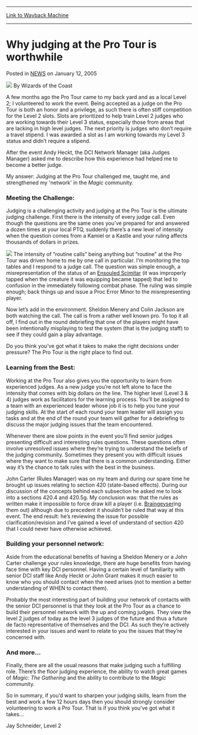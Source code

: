 
---
[Link to Wayback Machine](https://web.archive.org/web/20210501184651/https://magic.wizards.com/en/articles/archive/why-judging-pro-tour-worthwhile-2005-01-12)

[_metadata_:author]:- "Wizards of the Coast"
[_metadata_:description]:- "A few months ago the Pro Tour came to my back yard and as a local Level 2; I volunteered to work the event. Being accepted as a judge on the Pro Tour is both an honor and a privilege, as such there is often stiff competition for the Level 2 slots. Slots are prioritized to help train Level 2 judges who are working towards their Level 3 status, especially those from areas that"
[_metadata_:generator]:- "Drupal 7 (http://drupal.org)"
[_metadata_:node]:- "938281"
[_metadata_:publish_date]:- "2005-01-12"
[_metadata_:source]:- "div-main-content"
[_metadata_:title]:- "Why judging at the Pro Tour is worthwhile"
[_metadata_:wayback_capture_timestamp]:- "2021-05-01 18:46:51"
[_metadata_:wayback_raw_url]:- "https://web.archive.org/web/20210501184651id_/https://magic.wizards.com/en/articles/archive/why-judging-pro-tour-worthwhile-2005-01-12"
[_metadata_:wayback_url]:- "https://magic.wizards.com/en/articles/archive/why-judging-pro-tour-worthwhile-2005-01-12"
---


Why judging at the Pro Tour is worthwhile
=========================================



 Posted in [NEWS](/en/articles?source=MX_Nav2020)
 on January 12, 2005 






![](https://media.magic.wizards.com/styles/auth_small/public/images/person/wizards_author.jpg)
By Wizards of the Coast











A few months ago the Pro Tour came to my back yard and as a local Level 2; I volunteered to work the event. Being accepted as a judge on the Pro Tour is both an honor and a privilege, as such there is often stiff competition for the Level 2 slots. Slots are prioritized to help train Level 2 judges who are working towards their Level 3 status, especially those from areas that are lacking in high level judges. The next priority is judges who don’t require a travel stipend. I was awarded a slot as I am working towards my Level 3 status and didn’t require a stipend.


After the event Andy Heckt, the DCI Network Manager (aka Judges Manager) asked me to describe how this experience had helped me to become a better judge.


My answer: Judging at the Pro Tour challenged me, taught me, and strengthened my 'network' in the *Magic* community.


### Meeting the Challenge:


Judging is a challenging activity and judging at the Pro Tour is the ultimate judging challenge. First there is the intensity of every judge call. Even though the questions are the same ones you’ve prepared for and answered a dozen times at your local PTQ, suddenly there’s a new level of intensity when the question comes from a Kamiel or a Kastle and your ruling affects thousands of dollars in prizes.


[![](http://gatherer.wizards.com/Handlers/Image.ashx?type=card&name=Ensouled+Scimitar)](http://gatherer.wizards.com/Pages/Card/Details.aspx?name=Ensouled+Scimitar)
The intensity of “routine calls” being anything but “routine” at the Pro Tour was driven home to me by one call in particular. I’m monitoring the top tables and I respond to a judge call. The question was simple enough, a misrepresentation of the status of an [Ensouled Scimitar](http://gatherer.wizards.com/Pages/Card/Details.aspx?name=Ensouled+Scimitar) (it was improperly tapped when the creature it was equipping became tapped) that led to confusion in the immediately following combat phase. The ruling was simple enough; back things up and issue a Proc Error Minor to the misrepresenting player.


Now let’s add in the environment. Sheldon Menery and Colin Jackson are both watching the call. The call is from a rather well known pro. To top it all off, I find out in the round debriefing that one of the players might have been intentionally misplaying to test the system (that is the judging staff) to see if they could gain a play advantage.


Do you think you’ve got what it takes to make the right decisions under pressure? The Pro Tour is the right place to find out.


### Learning from the Best:


Working at the Pro Tour also gives you the opportunity to learn from experienced judges. As a new judge you’re not left alone to face the intensity that comes with big dollars on the line. The higher level (Level 3 & 4) judges work as facilitators for the learning process. You’ll be assigned to a team with an experienced leader whose job it is to help you tune your judging skills. At the start of each round your team leader will assign you tasks and at the end of the round your team will gather for a debriefing to discuss the major judging issues that the team encountered.


Whenever there are slow points in the event you’ll find senior judges presenting difficult and interesting rules questions. These questions often involve unresolved issues where they’re trying to understand the beliefs of the judging community. Sometimes they present you with difficult issues where they want to make sure that there is a common understanding. Either way it’s the chance to talk rules with the best in the business.


John Carter (Rules Manager) was on my team and during our spare time he brought up issues relating to section 420 (state-based effects). During our discussion of the concepts behind each subsection he asked me to look into a sections 420.4 and 420.5g. My conclusion was: that the rules as written make it impossible to force draw kill a player (i.e. [Braingeyser](http://gatherer.wizards.com/Pages/Card/Details.aspx?name=Braingeyser)ing them out) although due to precedent it shouldn’t be ruled that way at this event. The end result: he’s reviewing the issue for possible clarification/revision and I’ve gained a level of understand of section 420 that I could never have otherwise achieved.


### Building your personnel network:


Aside from the educational benefits of having a Sheldon Menery or a John Carter challenge your rules knowledge, there are huge benefits from having face time with key DCI personnel. Having a certain level of familiarity with senior DCI staff like Andy Heckt or John Grant makes it much easier to know who you should contact when the need arises (not to mention a better understanding of WHEN to contact them).


Probably the most interesting part of building your network of contacts with the senior DCI personnel is that they look at the Pro Tour as a chance to build their personnel network with the up and coming judges. They view the level 2 judges of today as the level 3 judges of the future and thus a future de facto representative of themselves and the DCI. As such they’re actively interested in your issues and want to relate to you the issues that they’re concerned with.


### And more…


Finally, there are all the usual reasons that make judging such a fulfilling role. There’s the floor judging experience, the ability to watch great games of *Magic: The Gathering* and the ability to contribute to the *Magic* community.


So in summary, if you’d want to sharpen your judging skills, learn from the best and work a few 12 hours days then you should strongly consider volunteering to work a Pro Tour. That is if you think you’ve got what it takes…


Jay Schneider, Level 2








